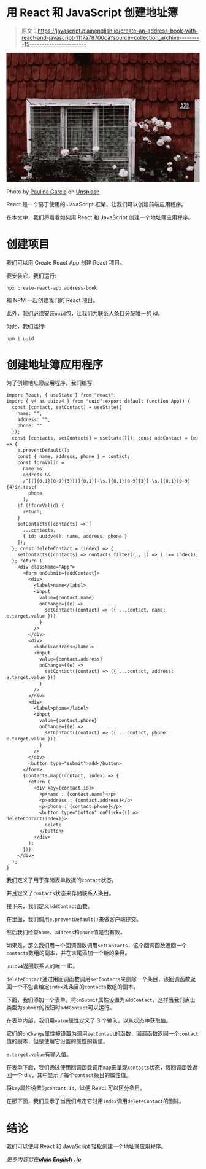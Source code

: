 # 用 React 和 JavaScript 创建地址簿

> 原文：<https://javascript.plainenglish.io/create-an-address-book-with-react-and-javascript-1117a78700ca?source=collection_archive---------15----------------------->

![](img/88412f9c33a1bfc02d1b51c4dd7ab9fe.png)

Photo by [Paulina Garcia](https://unsplash.com/@pauucastillo?utm_source=medium&utm_medium=referral) on [Unsplash](https://unsplash.com?utm_source=medium&utm_medium=referral)

React 是一个易于使用的 JavaScript 框架，让我们可以创建前端应用程序。

在本文中，我们将看看如何用 React 和 JavaScript 创建一个地址簿应用程序。

# 创建项目

我们可以用 Create React App 创建 React 项目。

要安装它，我们运行:

```
npx create-react-app address-book
```

和 NPM 一起创建我们的 React 项目。

此外，我们必须安装`uuid`包，让我们为联系人条目分配唯一的 id。

为此，我们运行:

```
npm i uuid
```

# 创建地址簿应用程序

为了创建地址簿应用程序，我们编写:

```
import React, { useState } from "react";
import { v4 as uuidv4 } from "uuid";export default function App() {
  const [contact, setContact] = useState({
    name: "",
    address: "",
    phone: ""
  });
  const [contacts, setContacts] = useState([]); const addContact = (e) => {
    e.preventDefault();
    const { name, address, phone } = contact;
    const formValid =
      name &&
      address &&
      /^[(]{0,1}[0-9]{3}[)]{0,1}[-\s.]{0,1}[0-9]{3}[-\s.]{0,1}[0-9]{4}$/.test(
        phone
      );
    if (!formValid) {
      return;
    }
    setContacts((contacts) => [
      ...contacts,
      { id: uuidv4(), name, address, phone }
    ]);
  }; const deleteContact = (index) => {
    setContacts((contacts) => contacts.filter((_, i) => i !== index));
  }; return (
    <div className="App">
      <form onSubmit={addContact}>
        <div>
          <label>name</label>
          <input
            value={contact.name}
            onChange={(e) =>
              setContact((contact) => ({ ...contact, name: e.target.value }))
            }
          />
        </div>
        <div>
          <label>address</label>
          <input
            value={contact.address}
            onChange={(e) =>
              setContact((contact) => ({ ...contact, address: e.target.value }))
            }
          />
        </div>
        <div>
          <label>phone</label>
          <input
            value={contact.phone}
            onChange={(e) =>
              setContact((contact) => ({ ...contact, phone: e.target.value }))
            }
          />
        </div>
        <button type="submit">add</button>
      </form>
      {contacts.map((contact, index) => {
        return (
          <div key={contact.id}>
            <p>name : {contact.name}</p>
            <p>address : {contact.address}</p>
            <p>phone : {contact.phone}</p>
            <button type="button" onClick={() => deleteContact(index)}>
              delete
            </button>
          </div>
        );
      })}
    </div>
  );
}
```

我们定义了用于存储表单数据的`contact`状态。

并且定义了`contacts`状态来存储联系人条目。

接下来，我们定义`addContact`函数。

在里面，我们调用`e.preventDefault()`来做客户端提交。

然后我们检查`name`、`address`和`phone`值是否有效。

如果是，那么我们用一个回调函数调用`setContacts`，这个回调函数返回一个`contacts`数组的副本，并在末尾添加一个新的条目。

`uuidv4`返回联系人的唯一 ID。

`deleteContact`通过用回调函数调用`setContacts`来删除一个条目，该回调函数返回一个不包含给定`index`处条目的`contacts`数组的副本。

下面，我们添加一个表单，将`onSubmit`属性设置为`addContact`，这样当我们点击类型为`submit`的按钮时`addContact`可以运行。

在表单内部，我们用`value`属性定义了 3 个输入，以从状态中获取值。

它们的`onChange`属性被设置为调用`setContact`的函数，回调函数返回一个`contact`值的副本，但是使用它设置的属性的新值。

`e.target.value`有输入值。

在表单下面，我们通过使用回调函数调用`map`来呈现`contacts`状态，该回调函数返回一个 div，其中显示了每个`contact`条目的属性值。

将`key`属性设置为`contact.id`，以便 React 可以区分条目。

在那下面，我们显示了当我们点击它时用`index`调用`deleteContact`的删除。

# 结论

我们可以使用 React 和 JavaScript 轻松创建一个地址簿应用程序。

*更多内容尽在*[***plain English . io***](http://plainenglish.io)